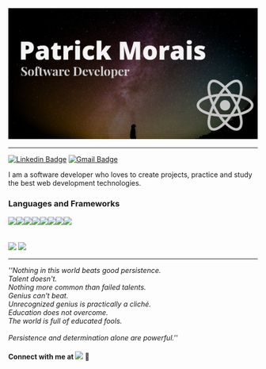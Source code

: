 <img src="icons/banner.png">
<br />


---

[![Linkedin Badge](https://img.shields.io/badge/-Patrick%20Morais-2C2C2C?style=flat-square&logo=Linkedin&logoColor=white&link=https://www.linkedin.com/in/patrick-morais/)](https://www.linkedin.com/in/patrick-morais/)
[![Gmail Badge](https://img.shields.io/badge/-ppternunes@gmail.com-2C2C2C?style=flat-square&logo=Gmail&logoColor=white&link=mailto:ppternunes@gmail.com)](mailto:ppternunes@gmail.com)

 I am a software developer who loves to create projects, practice and study the best web development technologies. 

 ### Languages and Frameworks

<img align="left" src="https://img.shields.io/badge/Javascript-141414?style=for-the-badge&logo=javascript&logoColor=white">
<img align="left" src="https://img.shields.io/badge/React-141414?style=for-the-badge&logo=react&logoColor=white">
<img align="left" src="https://img.shields.io/badge/Next-141414?style=for-the-badge&logo=next.js&logoColor=white">
<img align="left" src="https://img.shields.io/badge/typescript-141414?style=for-the-badge&logo=typescript&logoColor=white">
<img align="left" src="https://img.shields.io/badge/Node-141414?style=for-the-badge&logo=node.js&logoColor=white">
<img align="left" src="https://img.shields.io/badge/Express-141414?style=for-the-badge&logo=express&logoColor=white">
<img align="left" src="https://img.shields.io/badge/mongodb-141414?style=for-the-badge&logo=mongodb&logoColor=white">
<img align="left" src="https://img.shields.io/badge/mysql-141414?style=for-the-badge&logo=mysql&logoColor=white">
<br />
<br />
<br />

 <div>
  <img height="180em" src="https://github-readme-stats.vercel.app/api?username=patrickmoraisn&show_icons=true&theme=dracula&include_all_commits=false&count_private=true"/>

  <img height="180em" src="https://github-readme-stats.vercel.app/api/top-langs/?username=patrickmoraisn&layout=compact&langs_count=7&theme=dracula"/>
</div>

---

*''Nothing in this world beats good persistence.<br>
Talent doesn't.<br>
Nothing more common than failed talents.<br>
Genius can't beat.<br>
Unrecognized genius is practically a cliché.<br>
Education does not overcome.<br>
The world is full of educated fools.<br><br>
Persistence and determination alone are powerful.''*

#### Connect with me at <img  src="https://img.shields.io/badge/linkedin-141414?style=for-the-badge&logo=linkedin&logoColor=white"> :black_heart:
